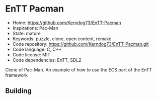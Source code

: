 # EnTT Pacman

- Home: https://github.com/Kerndog73/EnTT-Pacman
- Inspirations: Pac-Man
- State: mature
- Keywords: puzzle, clone, open content, remake
- Code repository: https://github.com/Kerndog73/EnTT-Pacman.git
- Code language: C, C++
- Code license: MIT
- Code dependencies: EnTT, SDL2

Clone of Pac-Man.
An example of how to use the ECS part of the EnTT framework

## Building
